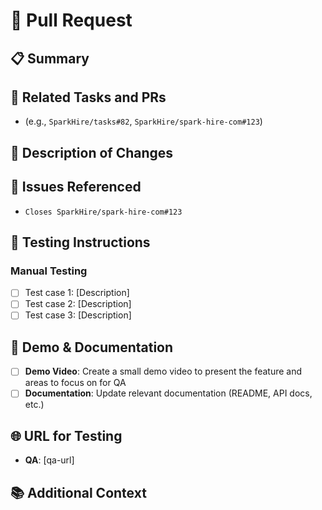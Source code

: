 # 🎯 Pull Request

## 📋 Summary
<!-- Provide a brief, high-level summary of the changes in this PR -->

## 🔗 Related Tasks and PRs
<!-- List repo references to task issues or sub project PRs -->
- (e.g., `SparkHire/tasks#82`, `SparkHire/spark-hire-com#123`)

## 📝 Description of Changes
<!-- Write a detailed description if the commits are unclear or numerous -->
<!-- Include:
- What was changed and why
- Any architectural decisions made
- Breaking changes (if any)
- Performance implications
-->

## 🐛 Issues Referenced
<!-- List issue references with appropriate keywords -->
- `Closes SparkHire/spark-hire-com#123`

## 🧪 Testing Instructions
<!-- List comprehensive testing instructions -->

### Manual Testing
- [ ] Test case 1: [Description]
- [ ] Test case 2: [Description]
- [ ] Test case 3: [Description]

## 🎥 Demo & Documentation
<!-- For large features, include: -->
- [ ] **Demo Video**: Create a small demo video to present the feature and areas to focus on for QA
- [ ] **Documentation**: Update relevant documentation (README, API docs, etc.)

## 🌐 URL for Testing
<!-- This will usually be qa -->
- **QA**: [qa-url]

## 📚 Additional Context
<!-- Any additional information that reviewers should know -->
